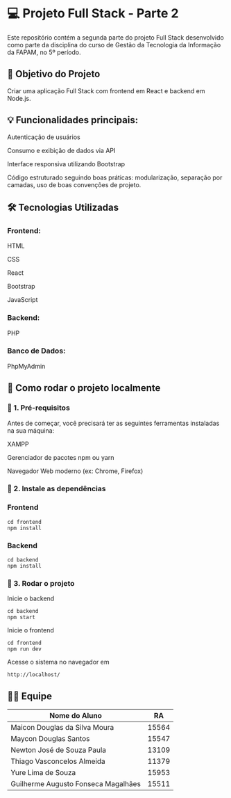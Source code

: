 # 💻 Projeto Full Stack - Parte 2

Este repositório contém a segunda parte do projeto Full Stack desenvolvido como parte da disciplina do curso de Gestão da Tecnologia da Informação da FAPAM, no 5º período.

## 🚀 Objetivo do Projeto

Criar uma aplicação Full Stack com frontend em React e backend em Node.js.

## 💡 Funcionalidades principais:

Autenticação de usuários

Consumo e exibição de dados via API

Interface responsiva utilizando Bootstrap


Código estruturado seguindo boas práticas: modularização, separação por camadas, uso de boas convenções de projeto.


## 🛠️ Tecnologias Utilizadas

### Frontend:

HTML

CSS

React

Bootstrap

JavaScript 


### Backend:

PHP


### Banco de Dados:

PhpMyAdmin


## 🧭 Como rodar o projeto localmente

### 🔽 1. Pré-requisitos

Antes de começar, você precisará ter as seguintes ferramentas instaladas na sua máquina:

XAMPP

Gerenciador de pacotes npm ou yarn

Navegador Web moderno (ex: Chrome, Firefox)


### 🔽 2. Instale as dependências

### Frontend
```
cd frontend
npm install
```
### Backend
```
cd backend
npm install
```

### 🔽 3. Rodar o projeto

Inicie o backend
```
cd backend
npm start
```
Inicie o frontend
```
cd frontend
npm run dev
```
Acesse o sistema no navegador em 
```
http://localhost/
```


## 👨‍💻 Equipe

| Nome do Aluno | RA | 
| --- | --- |
| Maicon Douglas da Silva Moura | 15564 |
| Maycon Douglas Santos | 15547 |
| Newton José de Souza Paula | 13109 |
| Thiago Vasconcelos Almeida | 11379 |
| Yure Lima de Souza | 15953 |
| Guilherme Augusto Fonseca Magalhães | 15511 |
